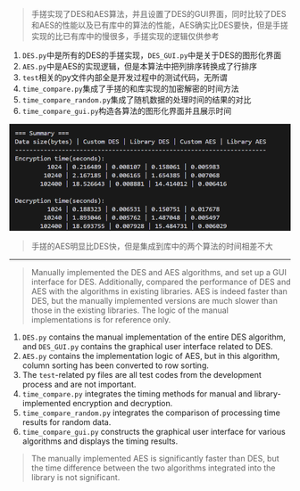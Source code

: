 > 手搓实现了DES和AES算法，并且设置了DES的GUI界面，同时比较了DES和AES的性能以及已有库中的算法的性能，AES确实比DES要快，但是手搓实现的比已有库中的慢很多，手搓实现的逻辑仅供参考

1. `DES.py`中是所有的DES的手搓实现，`DES_GUI.py`中是关于DES的图形化界面
2. `AES.py`中是AES的实现逻辑，但是本算法中把列排序转换成了行排序
3. `test`相关的py文件内部全是开发过程中的测试代码，无所谓
4. `time_compare.py`集成了手搓的和库实现的加密解密的时间方法
5. `time_compare_random.py`集成了随机数据的处理时间的结果的对比
6. `time_compare_gui.py`构造各算法的图形化界面并且展示时间

![image-20241105155219684](.\assets\image-20241105155219684.png)

> 手搓的AES明显比DES快，但是集成到库中的两个算法的时间相差不大

---

> Manually implemented the DES and AES algorithms, and set up a GUI interface for DES. Additionally, compared the performance of DES and AES with the algorithms in existing libraries. AES is indeed faster than DES, but the manually implemented versions are much slower than those in the existing libraries. The logic of the manual implementations is for reference only.

1. `DES.py` contains the manual implementation of the entire DES algorithm, and `DES_GUI.py` contains the graphical user interface related to DES.
2. `AES.py` contains the implementation logic of AES, but in this algorithm, column sorting has been converted to row sorting.
3. The `test`-related py files are all test codes from the development process and are not important.
4. `time_compare.py` integrates the timing methods for manual and library-implemented encryption and decryption.
5. `time_compare_random.py` integrates the comparison of processing time results for random data.
6. `time_compare_gui.py` constructs the graphical user interface for various algorithms and displays the timing results.

> The manually implemented AES is significantly faster than DES, but the time difference between the two algorithms integrated into the library is not significant.
